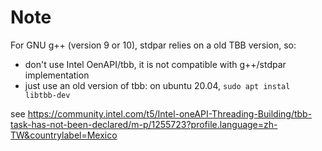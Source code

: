 # Note

For GNU g++ (version 9 or 10), stdpar relies on a old TBB version, so:
- don't use Intel OenAPI/tbb, it is not compatible with g++/stdpar implementation
- just use an old version of tbb: on ubuntu 20.04, `sudo apt instal libtbb-dev`

see https://community.intel.com/t5/Intel-oneAPI-Threading-Building/tbb-task-has-not-been-declared/m-p/1255723?profile.language=zh-TW&countrylabel=Mexico